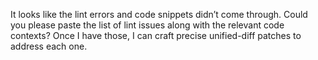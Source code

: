 It looks like the lint errors and code snippets didn’t come through. Could you please paste the list of lint issues along with the relevant code contexts? Once I have those, I can craft precise unified-diff patches to address each one.